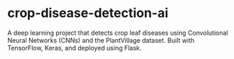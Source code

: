 # crop-disease-detection-ai
A deep learning project that detects crop leaf diseases using Convolutional Neural Networks (CNNs) and the PlantVillage dataset. Built with TensorFlow, Keras, and deployed using Flask.
